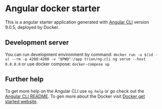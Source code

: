 # Angular docker starter

This is a angular starter application generated with [Angular CLI](https://github.com/angular/angular-cli) version 9.0.5, deployed by Docker.

## Development server

You can run development environment by command:
`docker run -u $(id -u) --rm -p 4200:4200 -v "$PWD":/app trion/ng-cli ng serve --host 0.0.0.0`
    or use docker compose:
`docker-compose up`


## Further help

To get more help on the Angular CLI use `ng help` or go check out the [Angular CLI README](https://github.com/angular/angular-cli/blob/master/README.md).
To gen more about the Docker visit [Docker get started website](https://www.docker.com/get-started).
